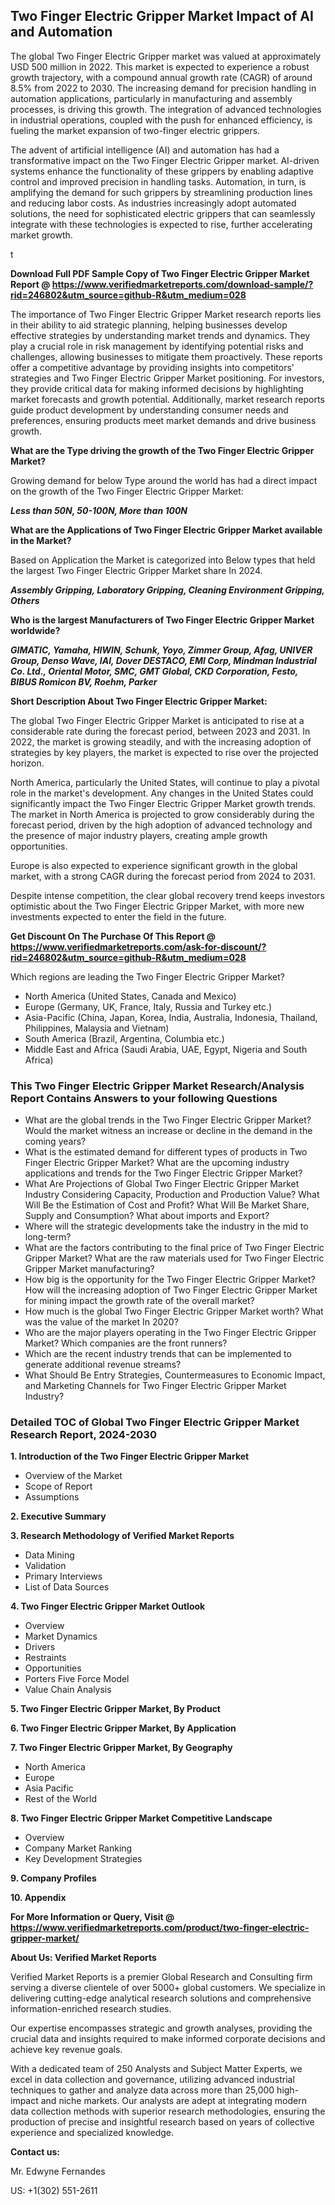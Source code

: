 <h2>Two Finger Electric Gripper Market Impact of AI and Automation</h2><p>The global Two Finger Electric Gripper market was valued at approximately USD 500 million in 2022. This market is expected to experience a robust growth trajectory, with a compound annual growth rate (CAGR) of around 8.5% from 2022 to 2030. The increasing demand for precision handling in automation applications, particularly in manufacturing and assembly processes, is driving this growth. The integration of advanced technologies in industrial operations, coupled with the push for enhanced efficiency, is fueling the market expansion of two-finger electric grippers.</p><p>The advent of artificial intelligence (AI) and automation has had a transformative impact on the Two Finger Electric Gripper market. AI-driven systems enhance the functionality of these grippers by enabling adaptive control and improved precision in handling tasks. Automation, in turn, is amplifying the demand for such grippers by streamlining production lines and reducing labor costs. As industries increasingly adopt automated solutions, the need for sophisticated electric grippers that can seamlessly integrate with these technologies is expected to rise, further accelerating market growth.</p>t</p><p id="" class=""><strong>Download Full PDF Sample Copy of Two Finger Electric Gripper Market Report @ <a href="https://www.verifiedmarketreports.com/download-sample/?rid=246802&utm_source=github-R&utm_medium=028" target="_blank">https://www.verifiedmarketreports.com/download-sample/?rid=246802&utm_source=github-R&utm_medium=028</a></strong></p><p>The importance of&nbsp;Two Finger Electric Gripper Market research reports lies in their ability to aid strategic planning, helping businesses develop effective strategies by understanding market trends and dynamics. They play a crucial role in risk management by identifying potential risks and challenges, allowing businesses to mitigate them proactively. These reports offer a competitive advantage by providing insights into competitors' strategies and Two Finger Electric Gripper Market positioning. For investors, they provide critical data for making informed decisions by highlighting market forecasts and growth potential. Additionally, market research reports guide product development by understanding consumer needs and preferences, ensuring products meet market demands and drive business growth.</p><p><strong>What are the&nbsp;Type driving the growth of the Two Finger Electric Gripper Market?</strong></p><p id="" class="">Growing demand for below Type around the world has had a direct impact on the growth of the Two Finger Electric Gripper Market:</p><em><strong>Less than 50N, 50-100N, More than 100N</strong></em></p><strong>What are the&nbsp;Applications&nbsp;of Two Finger Electric Gripper Market available in the Market?</strong></p><p id="" class="">Based on Application the Market is categorized into Below types that held the largest Two Finger Electric Gripper Market share In 2024.</p><em><strong>Assembly Gripping, Laboratory Gripping, Cleaning Environment Gripping, Others</strong></em></p><strong>Who is the largest Manufacturers of Two Finger Electric Gripper Market worldwide?</strong></p><p><em><strong>GIMATIC, Yamaha, HIWIN, Schunk, Yoyo, Zimmer Group, Afag, UNIVER Group, Denso Wave, IAI, Dover DESTACO, EMI Corp, Mindman Industrial Co. Ltd., Oriental Motor, SMC, GMT Global, CKD Corporation, Festo, BIBUS Romicon BV, Roehm, Parker</strong></em></p><p id="" class=""><strong>Short Description About Two Finger Electric Gripper Market:</strong></p><p>The global Two Finger Electric Gripper Market is anticipated to rise at a considerable rate during the forecast period, between 2023 and 2031. In 2022, the market is growing steadily, and with the increasing adoption of strategies by key players, the market is expected to rise over the projected horizon.</p><p>North America, particularly the United States, will continue to play a pivotal role in the market's development. Any changes in the United States could significantly impact the Two Finger Electric Gripper Market growth trends. The market in North America is projected to grow considerably during the forecast period, driven by the high adoption of advanced technology and the presence of major industry players, creating ample growth opportunities.</p><p>Europe is also expected to experience significant growth in the global market, with a strong CAGR during the forecast period from 2024 to 2031.</p><p>Despite intense competition, the clear global recovery trend keeps investors optimistic about the Two Finger Electric Gripper Market, with more new investments expected to enter the field in the future.</p><p id="" class=""><strong>Get Discount On The Purchase Of This Report @ <a href="https://www.verifiedmarketreports.com/ask-for-discount/?rid=246802&utm_source=github-R&utm_medium=028" target="_blank">https://www.verifiedmarketreports.com/ask-for-discount/?rid=246802&utm_source=github-R&utm_medium=028</a></strong></p>Which regions are leading the Two Finger Electric Gripper Market?</p><ul><li>North America (United States, Canada and Mexico)</li><li>Europe (Germany, UK, France, Italy, Russia and Turkey etc.)</li><li>Asia-Pacific (China, Japan, Korea, India, Australia, Indonesia, Thailand, Philippines, Malaysia and Vietnam)</li><li>South America (Brazil, Argentina, Columbia etc.)</li><li>Middle East and Africa (Saudi Arabia, UAE, Egypt, Nigeria and South Africa)</li></ul><h3 id="" class="">This Two Finger Electric Gripper Market Research/Analysis Report Contains Answers to your following Questions</h3><ul><li>What are the global trends in the Two Finger Electric Gripper Market? Would the market witness an increase or decline in the demand in the coming years?</li><li>What is the estimated demand for different types of products in Two Finger Electric Gripper Market? What are the upcoming industry applications and trends for the Two Finger Electric Gripper Market?</li><li>What Are Projections of Global Two Finger Electric Gripper Market Industry Considering Capacity, Production and Production Value? What Will Be the Estimation of Cost and Profit? What Will Be Market Share, Supply and Consumption? What about imports and Export?</li><li>Where will the strategic developments take the industry in the mid to long-term?</li><li>What are the factors contributing to the final price of Two Finger Electric Gripper Market? What are the raw materials used for Two Finger Electric Gripper Market manufacturing?</li><li>How big is the opportunity for the Two Finger Electric Gripper Market? How will the increasing adoption of Two Finger Electric Gripper Market for mining impact the growth rate of the overall market?</li><li>How much is the global Two Finger Electric Gripper Market worth? What was the value of the market In 2020?</li><li>Who are the major players operating in the Two Finger Electric Gripper Market? Which companies are the front runners?</li><li>Which are the recent industry trends that can be implemented to generate additional revenue streams?</li><li>What Should Be Entry Strategies, Countermeasures to Economic Impact, and Marketing Channels for Two Finger Electric Gripper Market Industry?</li></ul><h3 id="" class="">Detailed TOC of Global Two Finger Electric Gripper Market Research Report, 2024-2030</h3><p id="" class=""><strong>1. Introduction of the Two Finger Electric Gripper Market</strong></p><ul><li>Overview of the Market</li><li>Scope of Report</li><li>Assumptions</li></ul><p id="" class=""><strong>2. Executive Summary</strong></p><p id="" class=""><strong>3. Research Methodology of Verified Market Reports</strong></p><ul><li>Data Mining</li><li>Validation</li><li>Primary Interviews</li><li>List of Data Sources</li></ul><p id="" class=""><strong>4. Two Finger Electric Gripper Market Outlook</strong></p><ul><li>Overview</li><li>Market Dynamics</li><li>Drivers</li><li>Restraints</li><li>Opportunities</li><li>Porters Five Force Model</li><li>Value Chain Analysis</li></ul><p id="" class=""><strong>5. Two Finger Electric Gripper Market, By Product</strong></p><p id="" class=""><strong>6. Two Finger Electric Gripper Market, By Application</strong></p><p id="" class=""><strong>7. Two Finger Electric Gripper Market, By Geography</strong></p><ul><li>North America</li><li>Europe</li><li>Asia Pacific</li><li>Rest of the World</li></ul><p id="" class=""><strong>8. Two Finger Electric Gripper Market Competitive Landscape</strong></p><ul><li>Overview</li><li>Company Market Ranking</li><li>Key Development Strategies</li></ul><p id="" class=""><strong>9. Company Profiles</strong></p><p id="" class=""><strong>10. Appendix</strong></p><p id="" class=""><strong>For More Information or Query, Visit @ <a href="https://www.verifiedmarketreports.com/product/two-finger-electric-gripper-market/" target="_blank">https://www.verifiedmarketreports.com/product/two-finger-electric-gripper-market/</a></strong></p><p id="" class=""><strong>About Us: Verified Market Reports</strong></p><p id="" class="">Verified Market Reports is a premier Global Research and Consulting firm serving a diverse clientele of over 5000+ global customers. We specialize in delivering cutting-edge analytical research solutions and comprehensive information-enriched research studies.</p><p id="" class="">Our expertise encompasses strategic and growth analyses, providing the crucial data and insights required to make informed corporate decisions and achieve key revenue goals.</p><p id="" class="">With a dedicated team of 250 Analysts and Subject Matter Experts, we excel in data collection and governance, utilizing advanced industrial techniques to gather and analyze data across more than 25,000 high-impact and niche markets. Our analysts are adept at integrating modern data collection methods with superior research methodologies, ensuring the production of precise and insightful research based on years of collective experience and specialized knowledge.</p><p id="" class=""><strong>Contact us:</strong></p><p id="" class="">Mr. Edwyne Fernandes</p><p id="" class="">US: +1(302) 551-2611</p>